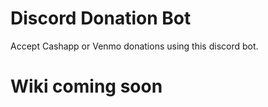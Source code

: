 # Discord Donation Bot
Accept Cashapp or Venmo donations using this discord bot.

# Wiki coming soon
